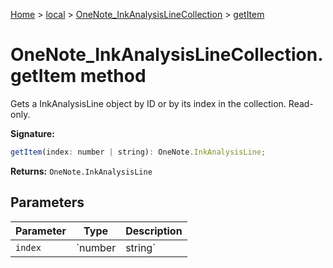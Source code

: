 [Home](./index) &gt; [local](local.md) &gt; [OneNote\_InkAnalysisLineCollection](local.onenote_inkanalysislinecollection.md) &gt; [getItem](local.onenote_inkanalysislinecollection.getitem.md)

# OneNote\_InkAnalysisLineCollection.getItem method

Gets a InkAnalysisLine object by ID or by its index in the collection. Read-only.

**Signature:**
```javascript
getItem(index: number | string): OneNote.InkAnalysisLine;
```
**Returns:** `OneNote.InkAnalysisLine`

## Parameters

|  Parameter | Type | Description |
|  --- | --- | --- |
|  `index` | `number | string` |  |


